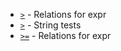 - [`>`](https://www.gnu.org/software/coreutils/manual/html_node/Relations-for-expr.html#index-_003e) - Relations for expr
- [`>`](https://www.gnu.org/software/coreutils/manual/html_node/String-tests.html#index-_003e-1) - String tests
- [`>=`](https://www.gnu.org/software/coreutils/manual/html_node/Relations-for-expr.html#index-_003e_003d) - Relations for expr

